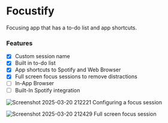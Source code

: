 # Focustify
Focusing app that has a to-do list and app shortcuts.

### Features
- [x] Custom session name
- [x] Built in to-do list
- [x] App shortcuts to Spotify and Web Browser
- [x] Full screen focus sessions to remove distractions
- [ ] In-App Browser
- [ ] Built-In Spotify integration

![Screenshot 2025-03-20 212221](https://github.com/user-attachments/assets/accafd5a-b174-49a3-89b9-3712a97ea084)
Configuring a focus session

![Screenshot 2025-03-20 212429](https://github.com/user-attachments/assets/2ca18b34-d47d-4770-9e53-e0809f81b4c0)
Full screen focus session


